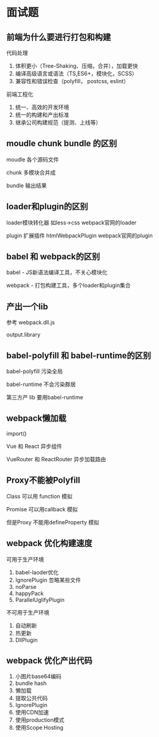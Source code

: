 # 面试题

## 前端为什么要进行打包和构建

代码处理

1. 体积更小（Tree-Shaking、压缩，合并），加载更快
2. 编译高级语言或语法（TS,ES6+，模块化，SCSS）
3. 兼容性和错误检查（polyfill， postcss, eslint）

前端工程化

1. 统一、高效的开发环境
2. 统一的构建和产出标准
3. 继承公司构建规范（提测、上线等）

## moudle chunk bundle 的区别

moudle 各个源码文件

chunk 多模块合并成 

bundle 输出结果

## loader和plugin的区别

loader模块转化器 如less->css webpack官网的loader

plugin 扩展插件 htmlWebpackPlugin webpack官网的plugin

## babel 和 webpack的区别

babel - JS新语法编译工具，不关心模块化

webpack - 打包构建工具，多个loader和plugin集合

## 产出一个lib

参考 webpack.dll.js

output.library

## babel-polyfill 和 babel-runtime的区别

babel-polyfill 污染全局

babel-runtime 不会污染群居

第三方产 lib 要用babel-runtime

## webpack懒加载

import()

Vue 和 React 异步组件

VueRouter 和 ReactRouter 异步加载路由

## Proxy不能被Polyfill

Class 可以用 function 模拟

Promise 可以用callback 模拟

但是Proxy 不能用defineProperty 模拟

## webpack 优化构建速度

可用于生产环境

1. babel-laoder优化
2. IgnorePlugin 忽略某些文件
3. noParse
3. happyPack
4. ParallelUglifyPlugin

不可用于生产环境

1. 自动刷新
2. 热更新
3. DllPlugin

## webpack 优化产出代码

1. 小图片base64编码
2. bundle hash
3.  懒加载
4. 提取公共代码
5. IgnorePlugin
6.  使用CDN加速
7. 使用production模式
8.  使用Scope Hosting
